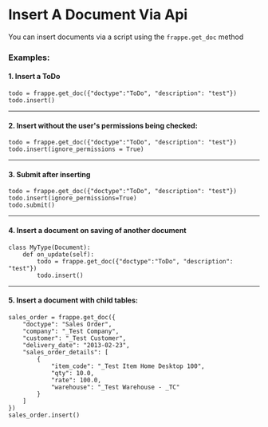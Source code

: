 <!-- add-breadcrumbs -->
# Insert A Document Via Api

You can insert documents via a script using the `frappe.get_doc` method

### Examples:

#### 1. Insert a ToDo

    todo = frappe.get_doc({"doctype":"ToDo", "description": "test"})
    todo.insert()

---

#### 2. Insert without the user's permissions being checked:

    todo = frappe.get_doc({"doctype":"ToDo", "description": "test"})
    todo.insert(ignore_permissions = True)


---

#### 3. Submit after inserting

    todo = frappe.get_doc({"doctype":"ToDo", "description": "test"})
    todo.insert(ignore_permissions=True)
    todo.submit()

---

#### 4. Insert a document on saving of another document

    class MyType(Document):
        def on_update(self):
            todo = frappe.get_doc({"doctype":"ToDo", "description": "test"})
            todo.insert()

----

#### 5. Insert a document with child tables:

    sales_order = frappe.get_doc({
        "doctype": "Sales Order",
        "company": "_Test Company",
        "customer": "_Test Customer",
        "delivery_date": "2013-02-23",
        "sales_order_details": [
            {
                "item_code": "_Test Item Home Desktop 100",
                "qty": 10.0,
                "rate": 100.0,
                "warehouse": "_Test Warehouse - _TC"
            }
        ]
    })
    sales_order.insert()
